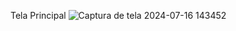 Tela Principal
![Captura de tela 2024-07-16 143452](https://github.com/user-attachments/assets/1933cd1e-3c94-401d-821b-313a46921977)
